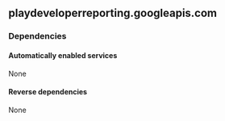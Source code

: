 ## playdeveloperreporting.googleapis.com

### Dependencies

#### Automatically enabled services

None

#### Reverse dependencies

None
